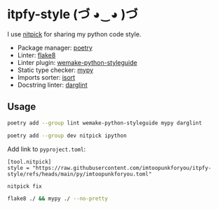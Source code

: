# itpfy-style (づ ◕‿◕ )づ

I use [nitpick](https://wemake-python-styleguide.readthedocs.io/en/latest/pages/usage/integrations/nitpick.html) for sharing my python code style.

- Package manager: [poetry](https://github.com/python-poetry/poetry)
- Linter: [flake8](https://github.com/pycqa/flake8)
- Linter plugin: [wemake-python-styleguide](https://github.com/wemake-services/wemake-python-styleguide)
- Static type checker: [mypy](https://github.com/python/mypy)
- Imports sorter: [isort](https://github.com/PyCQA/isort)
- Docstring linter: [darglint](https://github.com/terrencepreilly/darglint)

## Usage
```bash
poetry add --group lint wemake-python-styleguide mypy darglint
```
```bash
poetry add --group dev nitpick ipython
```
Add link to `pyproject.toml`:
```code
[tool.nitpick]
style = "https://raw.githubusercontent.com/imtoopunkforyou/itpfy-style/refs/heads/main/py/imtoopunkforyou.toml"
```
```bash
nitpick fix
```
```bash
flake8 ./ && mypy ./ --no-pretty
```
